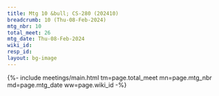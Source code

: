 ```yaml
---
title: Mtg 10 &bull; CS-280 (202410)
breadcrumb: 10 (Thu-08-Feb-2024)
mtg_nbr: 10
total_meet: 26
mtg_date: Thu-08-Feb-2024
wiki_id: 
resp_id: 
layout: bg-image
---
```


{%- include meetings/main.html
    tm=page.total_meet
    mn=page.mtg_nbr
    md=page.mtg_date
    ww=page.wiki_id
-%}
